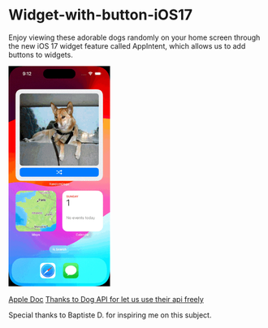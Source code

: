 # Widget-with-button-iOS17

Enjoy viewing these adorable dogs randomly on your home screen through the new iOS 17 widget feature called AppIntent, which allows us to add buttons to widgets. 

<img src="https://github.com/Harry-KNIGHT/ImageGifVideoForReadme/blob/main/gifs/RandomDog.gif" width="200">

[Apple Doc](https://developer.apple.com/documentation/widgetkit/adding-interactivity-to-widgets-and-live-activities)
[Thanks to Dog API for let us use their api freely](https://dog.ceo/dog-api/) 

Special thanks to Baptiste D. for inspiring me on this subject.
